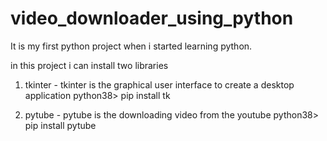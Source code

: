 # video_downloader_using_python
It is my first python project when i started learning python.

in this project i can install two libraries

1. tkinter - tkinter is the graphical user interface to create a desktop application
    python38> pip install tk

2. pytube - pytube is the downloading video from the youtube
   python38> pip install pytube
